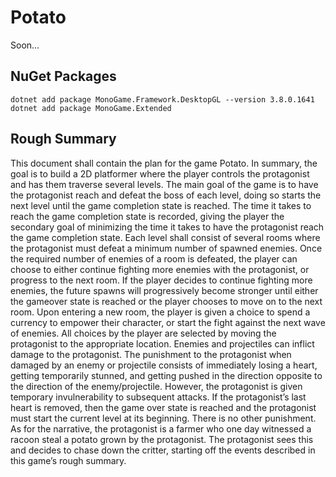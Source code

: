 # Potato

Soon...

## NuGet Packages

```
dotnet add package MonoGame.Framework.DesktopGL --version 3.8.0.1641
dotnet add package MonoGame.Extended
```

## Rough Summary

This document shall contain the plan for the game Potato. In summary, the goal is to build a 2D platformer where the player controls the protagonist and has them traverse several levels. The main goal of the game is to have the protagonist reach and defeat the boss of each level, doing so starts the next level until the game completion state is reached. The time it takes to reach the game completion state is recorded, giving the player the secondary goal of minimizing the time it takes to have the protagonist reach the game completion state. Each level shall consist of several rooms where the protagonist must defeat a minimum number of spawned enemies. Once the required number of enemies of a room is defeated, the player can choose to either continue fighting more enemies with the protagonist, or progress to the next room. If the player decides to continue fighting more enemies, the future spawns will progressively become stronger until either the gameover state is reached or the player chooses to move on to the next room. Upon entering a new room, the player is given a choice to spend a currency to empower their character, or start the fight against the next wave of enemies. All choices by the player are selected by moving the protagonist to the appropriate location. Enemies and projectiles can inflict damage to the protagonist. The punishment to the protagonist when damaged by an enemy or projectile consists of immediately losing a heart, getting temporarily stunned, and getting pushed in the direction opposite to the direction of the enemy/projectile. However, the protagonist is given temporary invulnerability to subsequent attacks. If the protagonist’s last heart is removed, then the game over state is reached and the protagonist must start the current level at its beginning. There is no other punishment. As for the narrative, the protagonist is a farmer who one day witnessed a racoon steal a potato grown by the protagonist. The protagonist sees this and decides to chase down the critter, starting off the events described in this game’s rough summary.

